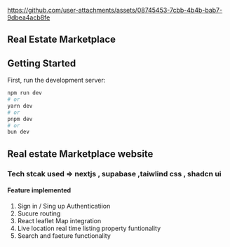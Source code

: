 

https://github.com/user-attachments/assets/08745453-7cbb-4b4b-bab7-9dbea4acb8fe

## Real Estate Marketplace


## Getting Started

First, run the development server:

```bash
npm run dev
# or
yarn dev
# or
pnpm dev
# or
bun dev
```

## Real estate Marketplace website 
### Tech stcak used => nextjs , supabase  ,taiwlind css , shadcn ui 

#### Feature implemented 

1) Sign in / Sing up Authenticatiion
2) Sucure routing
3) React leaflet Map integration
4) Live location real time listing property funtionality
5) Search and faeture functionality
   

